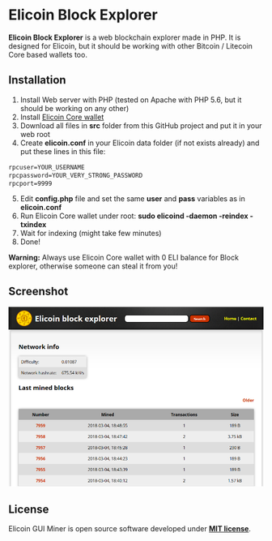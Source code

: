 # Elicoin Block Explorer
**Elicoin Block Explorer** is a web blockchain explorer made in PHP. It is designed for Elicoin, but it should be working with other Bitcoin / Litecoin Core based wallets too.

## Installation
1. Install Web server with PHP (tested on Apache with PHP 5.6, but it should be working on any other)
2. Install [Elicoin Core wallet](https://github.com/elicoin/elicoin/releases/)
3. Download all files in **src** folder from this GitHub project and put it in your web root
4. Create **elicoin.conf** in your Elicoin data folder (if not exists already) and put these lines in this file:
```
rpcuser=YOUR_USERNAME
rpcpassword=YOUR_VERY_STRONG_PASSWORD
rpcport=9999
```
5. Edit **config.php** file and set the same **user** and **pass** variables as in **elicoin.conf**
6. Run Elicoin Core wallet under root: **sudo elicoind -daemon -reindex -txindex**
7. Wait for indexing (might take few minutes)
8. Done!

**Warning:** Always use Elicoin Core wallet with 0 ELI balance for Block explorer, otherwise someone can steal it from you!

## Screenshot

<p align="center">
 <img src="./screenshot.png" alt="Elicoin GUI Miner" />
</p>

## License
Elicoin GUI Miner is open source software developed under [**MIT license**](./LICENSE).
